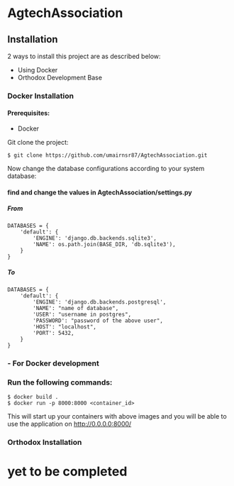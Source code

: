 # AgtechAssociation


## Installation
2 ways to install this project are as described below:
- Using Docker
- Orthodox Development Base

### Docker Installation
#### Prerequisites:
- Docker

Git clone the project:
```
$ git clone https://github.com/umairnsr87/AgtechAssociation.git
```

Now change the database configurations according to your system database:

#### find and change the values in AgtechAssociation/settings.py 

##### From 
```
DATABASES = {
    'default': {
        'ENGINE': 'django.db.backends.sqlite3',
        'NAME': os.path.join(BASE_DIR, 'db.sqlite3'),
    }
}
```

##### To
```
DATABASES = {
    'default': {
        'ENGINE': 'django.db.backends.postgresql',
        'NAME': "name of database",
        'USER': "username in postgres",
        'PASSWORD': "password of the above user",
        'HOST': "localhost",
        'PORT': 5432,
    }
}
```


### - For Docker development
### Run the following commands:
```
$ docker build .
$ docker run -p 8000:8000 <container_id>
```

This will start up your containers with above images and you will be able to use the application on
 http://0.0.0.0:8000/

### Orthodox Installation

# yet to be completed 